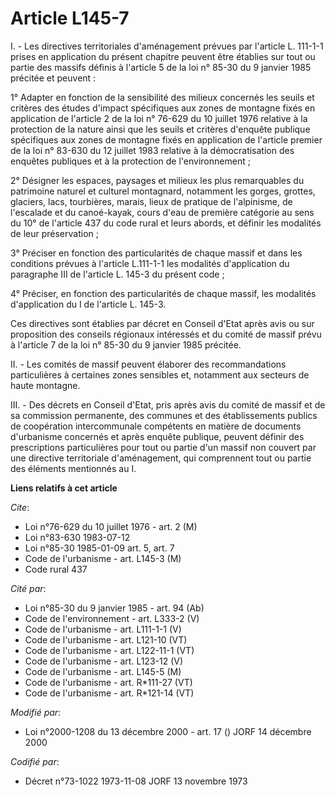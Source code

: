 # Article L145-7

I. - Les directives territoriales d'aménagement prévues par l'article L. 111-1-1 prises en application du présent chapitre
peuvent être établies sur tout ou partie des massifs définis à l'article 5 de la loi n° 85-30 du 9 janvier 1985 précitée et
peuvent :

1° Adapter en fonction de la sensibilité des milieux concernés les seuils et critères des études d'impact spécifiques aux
zones de montagne fixés en application de l'article 2 de la loi n° 76-629 du 10 juillet 1976 relative à la protection de la
nature ainsi que les seuils et critères d'enquête publique spécifiques aux zones de montagne fixés en application de
l'article premier de la loi n° 83-630 du 12 juillet 1983 relative à la démocratisation des enquêtes publiques et à la
protection de l'environnement ;

2° Désigner les espaces, paysages et milieux  les plus remarquables du patrimoine naturel et culturel montagnard, notamment
les gorges, grottes, glaciers, lacs, tourbières, marais, lieux de pratique de l'alpinisme, de l'escalade et du canoé-kayak,
cours d'eau de première catégorie au sens du 10° de l'article 437 du code rural et leurs abords, et définir les modalités de
leur préservation ;

3° Préciser en fonction des particularités de chaque massif et dans les conditions prévues à l'article L.111-1-1 les
modalités d'application du paragraphe III de l'article L. 145-3 du présent code ;

4° Préciser, en fonction des particularités de chaque massif, les modalités d'application du I de l'article L. 145-3.

Ces directives sont établies par décret en Conseil d'Etat après avis ou sur proposition des conseils régionaux intéressés et
du comité de massif prévu à l'article 7 de la loi n° 85-30 du 9 janvier 1985 précitée.

II. - Les comités de massif peuvent élaborer des recommandations particulières à certaines zones sensibles et, notamment aux
secteurs de haute montagne.

III. - Des décrets en Conseil d'Etat, pris après avis du comité de massif et de sa commission permanente, des communes et des
établissements publics de coopération intercommunale compétents en matière de documents d'urbanisme concernés et après
enquête publique, peuvent définir des prescriptions particulières pour tout ou partie d'un massif non couvert par une
directive territoriale d'aménagement, qui comprennent tout ou partie des éléments mentionnés au I.

**Liens relatifs à cet article**

_Cite_:

  - Loi n°76-629 du 10 juillet 1976 - art. 2 (M)
  - Loi n°83-630 1983-07-12
  - Loi n°85-30 1985-01-09 art. 5, art. 7
  - Code de l'urbanisme - art. L145-3 (M)
  - Code rural 437

_Cité par_:

  - Loi n°85-30 du 9 janvier 1985 - art. 94 (Ab)
  - Code de l'environnement - art. L333-2 (V)
  - Code de l'urbanisme - art. L111-1-1 (V)
  - Code de l'urbanisme - art. L121-10 (VT)
  - Code de l'urbanisme - art. L122-11-1 (VT)
  - Code de l'urbanisme - art. L123-12 (V)
  - Code de l'urbanisme - art. L145-5 (M)
  - Code de l'urbanisme - art. R*111-27 (VT)
  - Code de l'urbanisme - art. R*121-14 (VT)

_Modifié par_:

  - Loi n°2000-1208 du 13 décembre 2000 - art. 17 () JORF 14 décembre 2000

_Codifié par_:

  - Décret n°73-1022 1973-11-08 JORF 13 novembre 1973
